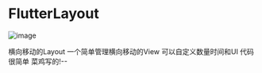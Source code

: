 # FlutterLayout
![image](https://github.com/zhj1993/FlutterLayout/blob/master/src/2018-01-11-10-29-38.gif)

横向移动的Layout 一个简单管理横向移动的View 可以自定义数量时间和UI
代码很简单 菜鸡写的!-- 
